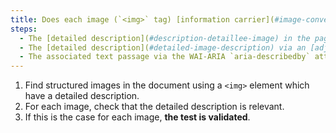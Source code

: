 ```yaml
---
title: Does each image (`<img>` tag) [information carrier](#image-conveying-information), having a [detailed description](#detailed-image-description), verify these terms ?
steps:
  - The [detailed description](#description-detaillee-image) in the page and indicated by the [text alternative](#alternative-textual-image) is relevant.
  - The [detailed description](#detailed-image-description) via an [adjacent link or button](#adjacent-link-or-button) is relevant.
  - The associated text passage via the WAI-ARIA `aria-describedby` attribute is relevant.
---
```


1. Find structured images in the document using a `<img>` element which have a detailed description.
2. For each image, check that the detailed description is relevant.
3. If this is the case for each image, **the test is validated**.
